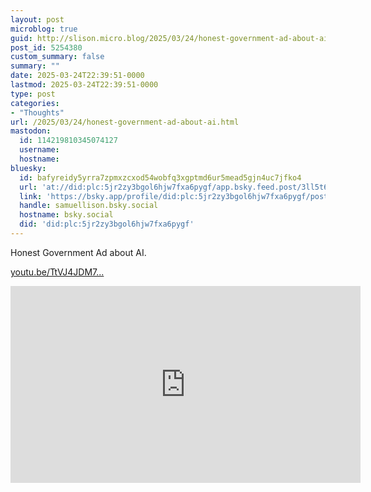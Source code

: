```yaml
---
layout: post
microblog: true
guid: http://slison.micro.blog/2025/03/24/honest-government-ad-about-ai.html
post_id: 5254380
custom_summary: false
summary: ""
date: 2025-03-24T22:39:51-0000
lastmod: 2025-03-24T22:39:51-0000
type: post
categories:
- "Thoughts"
url: /2025/03/24/honest-government-ad-about-ai.html
mastodon:
  id: 114219810345074127
  username: 
  hostname: 
bluesky:
  id: bafyreidy5yrra7zpmxzcxod54wobfq3xgptmd6ur5mead5gjn4uc7jfko4
  url: 'at://did:plc:5jr2zy3bgol6hjw7fxa6pygf/app.bsky.feed.post/3ll5t6ak5v32b'
  link: 'https://bsky.app/profile/did:plc:5jr2zy3bgol6hjw7fxa6pygf/post/3ll5t6ak5v32b'
  handle: samuellison.bsky.social
  hostname: bsky.social
  did: 'did:plc:5jr2zy3bgol6hjw7fxa6pygf'
---
```

Honest Government Ad about AI.

[youtu.be/TtVJ4JDM7...](https://youtu.be/TtVJ4JDM7eM?si=BKTzx5y1xttAJzQV)

<iframe width="560" height="315" src="https://www.youtube.com/embed/TtVJ4JDM7eM?si=1_ZJsVAMZBLLBhL2" title="YouTube video player" frameborder="0" allow="accelerometer; autoplay; clipboard-write; encrypted-media; gyroscope; picture-in-picture; web-share" referrerpolicy="strict-origin-when-cross-origin" allowfullscreen></iframe>
